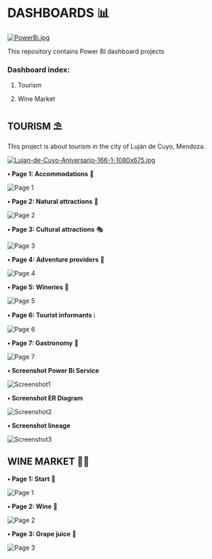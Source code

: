 # DASHBOARDS 📊

[![PowerBi.jpg](https://i.postimg.cc/m200cNmg/PowerBi.jpg)](https://postimg.cc/1frW26xk)

This repository contains Power BI dashboard projects

### Dashboard index:

01) Tourism

2) Wine Market

## TOURISM ⛱

This project is about tourism in the city of Luján de Cuyo, Mendoza.

[![Lujan-de-Cuyo-Aniversario-166-1-1080x675.jpg](https://i.postimg.cc/MTNckFYS/Lujan-de-Cuyo-Aniversario-166-1-1080x675.jpg)](https://postimg.cc/njKVBT5R)

**• Page 1: Accommodations** 🏨

![Page 1](https://github.com/AndresjAquino/Power_Bi_Dashboard/blob/main/01_Tourism/Page_1.png?raw=true)

**• Page 2: Natural attractions** 🗻

![Page 2](https://github.com/AndresjAquino/Power_Bi_Dashboard/blob/main/01_Tourism/Page_2.png?raw=true)

**• Page 3: Cultural attractions** 🎭

![Page 3](https://github.com/AndresjAquino/Power_Bi_Dashboard/blob/main/01_Tourism/Page_3.png?raw=true)

**• Page 4: Adventure providers** 🤿

![Page 4](https://github.com/AndresjAquino/Power_Bi_Dashboard/blob/main/01_Tourism/Page_4.png?raw=true)

**• Page 5: Wineries** 🍷

![Page 5](https://github.com/AndresjAquino/Power_Bi_Dashboard/blob/main/01_Tourism/Page_5.png?raw=true)

**• Page 6: Tourist informants** ℹ

![Page 6](https://github.com/AndresjAquino/Power_Bi_Dashboard/blob/main/01_Tourism/Page_6.png?raw=true)

**• Page 7: Gastronomy** 🍻

![Page 7](https://github.com/AndresjAquino/Power_Bi_Dashboard/blob/main/01_Tourism/Page_7.png?raw=true)

**• Screenshot Power Bi Service**

![Screenshot1](https://github.com/AndresjAquino/Power_Bi_Dashboard/blob/main/01_Tourism/Power_Bi_Service.png?raw=true)

**• Screenshot ER Diagram**

![Screenshot2](https://github.com/AndresjAquino/Power_Bi_Dashboard/blob/main/01_Tourism/ER_Diagram.png?raw=true)

**• Screenshot lineage**

![Screenshot3](https://github.com/AndresjAquino/Power_Bi_Dashboard/blob/main/01_Tourism/Linaje.png?raw=true)

## WINE MARKET 🍷💸

**• Page 1: Start** 📕

![Page 1](https://github.com/AndresjAquino/Power_Bi_Dashboard/blob/main/02_Wine_Market/Page_1_Inicio.png?raw=true)

**• Page 2: Wine** 🍷

![Page 2](https://github.com/AndresjAquino/Power_Bi_Dashboard/blob/main/02_Wine_Market/Page_2_Wine.png?raw=true)

**• Page 3: Grape juice** 🍇

![Page 3](https://github.com/AndresjAquino/Power_Bi_Dashboard/blob/main/02_Wine_Market/Page_3_Mostos.png?raw=true)

